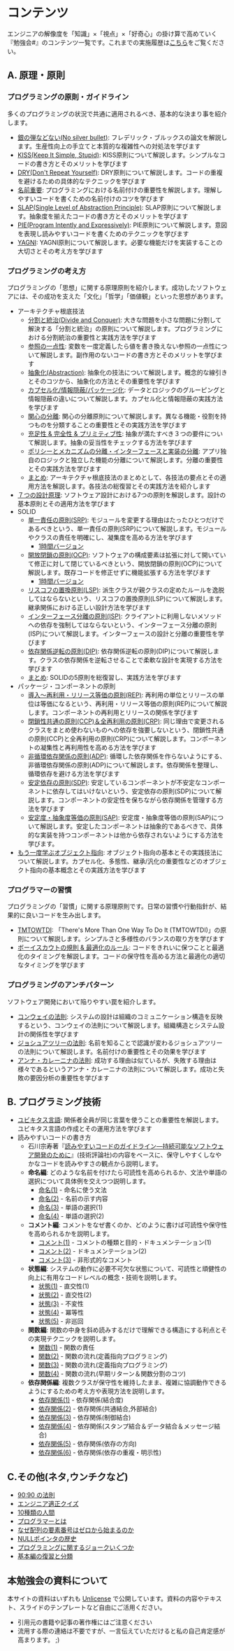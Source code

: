 # コンテンツ

エンジニアの解像度を「知識」×「視点」×「好奇心」の掛け算で高めていく『勉強会#』のコンテンツ一覧です。これまでの実施履歴は[こちら](ACTIVITIES.md)をご覧ください。

## A. 原理・原則

### プログラミングの原則・ガイドライン

多くのプログラミングの状況で共通に適用されるべき、基本的な決まり事を紹介します。

- [銀の弾などない(No silver bullet)](01-basics/01-no_silver_bullets.md): フレデリック・ブルックスの論文を解説します。生産性向上の手立てと本質的な複雑性への対処法を学びます
- [KISS(Keep It Simple, Stupid)](01-basics/03-kiss.md): KISS原則について解説します。シンプルなコードの書き方とそのメリットを学びます
- [DRY(Don't Repeat Yourself)](01-basics/04-dry.md): DRY原則について解説します。コードの重複を避けるための具体的なテクニックを学びます
- [名前重要](01-basics/05-naming_is_important.md): プログラミングにおける名前付けの重要性を解説します。理解しやすいコードを書くための名前付けのコツを学びます
- [SLAP(Single Level of Abstraction Principle)](01-basics/06-slap.md): SLAP原則について解説します。抽象度を揃えたコードの書き方とそのメリットを学びます
- [PIE(Program Intently and Expressively)](01-basics/09-pie.md): PIE原則について解説します。意図を表現し読みやすいコードを書くためのテクニックを学びます
- [YAGNI](01-basics/20-yagni.md): YAGNI原則について解説します。必要な機能だけを実装することの大切さとその考え方を学びます

### プログラミングの考え方

プログラミングの「思想」に関する原理原則を紹介します。成功したソフトウェアには、その成功を支えた「文化」「哲学」「価値観」といった思想があります。

- アーキテクチャ根底技法
    - [分割と統治(Divide and Conquer)](01-basics/02-divide_and_conquer.md): 大きな問題を小さな問題に分割して解決する「分割と統治」の原則について解説します。プログラミングにおける分割統治の重要性と実践方法を学びます
    - [参照の一点性](01-basics/07-single_point_of_reference.md): 変数を一度定義したら値を書き換えない参照の一点性について解説します。副作用のないコードの書き方とそのメリットを学びます
    - [抽象化(Abstraction)](01-basics/12-abstraction.md): 抽象化の技法について解説します。概念的な線引きとそのコツから、抽象化の方法とその重要性を学びます
    - [カプセル化/情報隠蔽/パッケージ化](01-basics/13-encapsulation_infohiding_pkg.md): データとロジックのグルーピングと情報隠蔽の違いについて解説します。カプセル化と情報隠蔽の実践方法を学びます
    - [関心の分離](01-basics/14-separation_of_concerns.md): 関心の分離原則について解説します。異なる機能・役割を持つものを分類することの重要性とその実践方法を学びます
    - [充足性 & 完全性 & プリミティブ性](01-basics/15-suff_comp_prim.md): 抽象が満たすべき３つの要件について解説します。抽象の妥当性をチェックする方法を学びます
    - [ポリシーとメカニズムの分離・インターフェースと実装の分離](01-basics/16-segmentation_principles.md): アプリ独自のロジックと独立した機能の分離について解説します。分離の重要性とその実践方法を学びます
    - [まとめ](01-basics/17-enabling_techniques_wrapup.md): アーキテクチャ根底技法のまとめとして、各技法の要点とその適用方法を解説します。各技法の総復習とその実践方法を紹介します
- [７つの設計原理](01-basics/08-seven_design_principles.md): ソフトウェア設計における7つの原則を解説します。設計の基本原則とその適用方法を学びます
- SOLID
    - [単一責任の原則(SRP)](02-practical/01-solid-srp.md): モジュールを変更する理由はたったひとつだけであるべきという、単一責任の原則(SRP)について解説します。モジュールやクラスの責任を明確にし、凝集度を高める方法を学びます
        - [1時間バージョン](02-practical/01-solid-srp-1h.md)
    - [開放閉鎖の原則(OCP)](02-practical/02-solid-ocp.md): ソフトウェアの構成要素は拡張に対して開いていて修正に対して閉じているべきという、開放閉鎖の原則(OCP)について解説します。既存コードを修正せずに機能拡張する方法を学びます
        - [1時間バージョン](02-practical/02-solid-ocp-1h.md)
    - [リスコフの置換原則(LSP)](02-practical/03-solid-lsp.md): 派生クラスが親クラスの定めたルールを逸脱してはならないという、リスコフの置換原則(LSP)について解説します。継承関係における正しい設計方法を学びます
    - [インターフェース分離の原則(ISP)](02-practical/04-solid-isp.md): クライアントに利用しないメソッドへの依存を強制してはならないという、インターフェース分離の原則(ISP)について解説します。インターフェースの設計と分離の重要性を学びます
    - [依存関係逆転の原則(DIP)](02-practical/05-solid-dip.md): 依存関係逆転の原則(DIP)について解説します。クラスの依存関係を逆転させることで柔軟な設計を実現する方法を学びます
    - [まとめ](02-practical/06-solid-wrapup.md): SOLIDの5原則を総復習し、実践方法を学びます
- パッケージ・コンポーネントの原則
    - [導入～再利用・リリース等価の原則(REP)](02-practical/07-component-rep.md): 再利用の単位とリリースの単位は等価になるという、再利用・リリース等価の原則(REP)について解説します。コンポーネントの再利用とリリースの関係を学びます
    - [閉鎖性共通の原則(CCP)＆全再利用の原則(CRP)](02-practical/08-component-ccp_crp.md): 同じ理由で変更されるクラスをまとめ使わないものへの依存を強要しないという、閉鎖性共通の原則(CCP)と全再利用の原則(CRP)について解説します。コンポーネントの凝集性と再利用性を高める方法を学びます
    - [非循環依存関係の原則(ADP)](02-practical/09-component-adp.md): 循環した依存関係を作らないようにする、非循環依存関係の原則(ADP)について解説します。依存関係を整理し、循環依存を避ける方法を学びます
    - [安定依存の原則(SDP)](02-practical/10-component-sdp.md): 安定しているコンポーネントが不安定なコンポーネントに依存してはいけないという、安定依存の原則(SDP)について解説します。コンポーネントの安定性を保ちながら依存関係を管理する方法を学びます
    - [安定度・抽象度等価の原則(SAP)](02-practical/11-component-sap.md): 安定度・抽象度等価の原則(SAP)について解説します。安定したコンポーネントは抽象的であるべきで、具体的な実装を持つコンポーネントは他から依存されないようにする方法を学びます。
- [もう一度学ぶオブジェクト指向](01-basics/22-objectoriented.md): オブジェクト指向の基本とその実践技法について解説します。カプセル化、多態性、継承/汎化の重要性などのオブジェクト指向の基本概念とその実践方法を学びます

### プログラマーの習慣

プログラミングの「習慣」に関する原理原則です。日常の習慣や行動指針が、結果的に良いコードを生み出します。

- [TMTOWTDI](01-basics/10-tmtowtdi.md): 「There's More Than One Way To Do It (TMTOWTDI)」の原則について解説します。シンプルさと多様性のバランスの取り方を学びます
- [ボーイスカウトの規則 & 最適化のルール](01-basics/21-boyscout_optimize.md): コードをきれいに保つことと最適化のタイミングを解説します。コードの保守性を高める方法と最適化の適切なタイミングを学びます

### プログラミングのアンチパターン

ソフトウェア開発において陥りやすい罠を紹介します。

- [コンウェイの法則](10-humor/03-conways_law.md): システムの設計は組織のコミュニケーション構造を反映するという、コンウェイの法則について解説します。組織構造とシステム設計の関係性を学びます
- [ジョシュアツリーの法則](01-basics/18-joshua-tree.md): 名前を知ることで認識が変わるジョシュアツリーの法則について解説します。名前付けの重要性とその効果を学びます
- [アンナ・カレーニナの法則](10-humor/09-anna_karenina.md): 成功する理由は似ているが、失敗する理由は様々であるというアンナ・カレーニナの法則について解説します。成功と失敗の要因分析の重要性を学びます

## B. プログラミング技術

- [ユビキタス言語](01-basics/19-ubiquitous.md): 関係者全員が同じ言葉を使うことの重要性を解説します。ユビキタス言語の作成とその運用方法を学びます
- 読みやすいコードの書き方
    - 石川宗寿著『[読みやすいコードのガイドライン―持続可能なソフトウェア開発のために](https://gihyo.jp/book/2022/978-4-297-13036-7)』(技術評論社)の内容をベースに、保守しやすくしなやかなコードを読みやすさの観点から説明します。
    - **命名編**: どのような名前を付けたら可読性を高められるか、文法や単語の選択について具体例を交えつつ説明します。
        - [命名(1)](02-practical/12-naming_1.md) - 命名に使う文法
        - [命名(2)](02-practical/13-naming_2.md) - 名前の示す内容
        - [命名(3)](02-practical/14-naming_3.md) - 単語の選択(1)
        - [命名(4)](02-practical/15-naming_4.md) - 単語の選択(2)
    - **コメント編**: コメントをなぜ書くのか、どのように書けば可読性や保守性を高められるかを説明します。
        - [コメント(1)](02-practical/16-comment_1.md) - コメントの種類と目的・ドキュメンテーション(1)
        - [コメント(2)](02-practical/18-comment_2.md) - ドキュメンテーション(2)
        - [コメント(3)](02-practical/19-comment_3.md) - 非形式的なコメント
    - **状態編**: システムの動作に必要不可欠な状態について、可読性と頑健性の向上に有用なコードレベルの概念・技術を説明します。
        - [状態(1)](02-practical/20-state_1.md) - 直交性(1)
        - [状態(2)](02-practical/21-state_2.md) - 直交性(2)
        - [状態(3️)](02-practical/22-state_3.md) - 不変性
        - [状態(4)](02-practical/23-state_4.md) - 冪等性
        - [状態(5)](02-practical/24-state_5.md) - 非巡回
    - **関数編**: 関数の中身を斜め読みするだけで理解できる構造にする利点とその実現テクニックを説明します。
        - [関数(1)](02-practical/25-function_1.md) - 関数の責任
        - [関数(2)](02-practical/26-function_2.md) - 関数の流れ(定義指向プログラミング)
        - [関数(3)](02-practical/27-function_3.md) - 関数の流れ(定義指向プログラミング)
        - [関数(4)](02-practical/28-function_4.md) - 関数の流れ(早期リターン＆関数分割のコツ)
    - **依存関係編**: 複数クラスが保守性を維持したまま、複雑に協調動作できるようにするための考え方や表現方法を説明します。
        - [依存関係(1)](02-practical/29-dependency_1.md) - 依存関係(結合度)
        - [依存関係(2)](02-practical/30-dependency_2.md) - 依存関係(共通結合,外部結合)
        - [依存関係(3)](02-practical/31-dependency_3.md) - 依存関係(制御結合)
        - [依存関係(4)](02-practical/32-dependency_4.md) - 依存関係(スタンプ結合＆データ結合＆メッセージ結合)
        - [依存関係(5)](02-practical/33-dependency_5.md) - 依存関係(依存の方向)
        - [依存関係(6)](02-practical/34-dependency_6.md) - 依存関係(依存の重複・明示性)


## C.その他(ネタ,ウンチクなど)

- [90:90 の法則](10-humor/01-90_90rule.md)
- [エンジニア適正クイズ](10-humor/04-milk_and_egg.md)
- [10種類の人間](10-humor/05-10kinds_of_people.md)
- [プログラマーとは](10-humor/07-programmers.md)
- [なぜ配列の要素番号はゼロから始まるのか](09-techniques/02-why-index-start-with0.md)
- [NULLポインタの歴史](09-techniques\03-history_of_nullptr.md)
- [プログラミングに関するジョークいくつか](10-humor/13-jokes_from_quora.md)
- [基本編の復習と分類](01-basics/11-wrapup.md)

## 本勉強会の資料について

本サイトの資料はいずれも [Unlicense](https://ja.wikipedia.org/wiki/Unlicense) で公開しています。資料の内容やテキスト、スライドのテンプレートなど自由にご活用ください。

- 引用元の書籍や記事の著作権にはご注意ください
- 流用する際の連絡は不要ですが、一言伝えていただけると私の自己肯定感が高まります。 ;)
